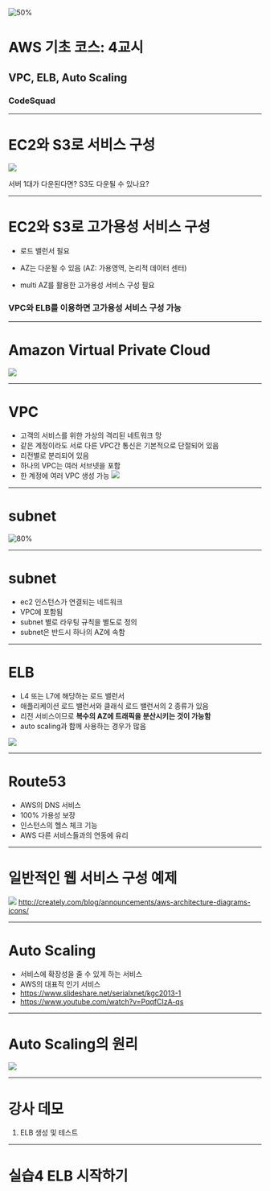 ![50%](images/img_white.png)
# AWS 기초 코스: 4교시 
## VPC, ELB, Auto Scaling
### CodeSquad

---
<!-- page_number: true -->
# EC2와 S3로 서비스 구성 
![](images/arch1.png)

서버 1대가 다운된다면? 
S3도 다운될 수 있나요? 

---
# EC2와 S3로 고가용성 서비스 구성
- 로드 밸런서 필요 
- AZ는 다운될 수 있음 (AZ: 가용영역, 논리적 데이터 센터) 

- multi AZ를 활용한 고가용성 서비스 구성 필요

### VPC와 ELB를 이용하면 고가용성 서비스 구성 가능

---
# Amazon Virtual Private Cloud
![](images/vpc2.png)

---
# VPC
- 고객의 서비스를 위한 가상의 격리된 네트워크 망
- 같은 계정이라도 서로 다른 VPC간 통신은 기본적으로 단절되어 있음
- 리전별로 분리되어 있음
- 하나의 VPC는 여러 서브넷을 포함
- 한 계정에 여러 VPC 생성 가능 
![](images/vpc-icon.png)


---
# subnet 
![80%](images/subnet.png)

---
# subnet
- ec2 인스턴스가 연결되는 네트워크
- VPC에 포함됨
- subnet 별로 라우팅 규칙을 별도로 정의 
- subnet은 반드시 하나의 AZ에 속함 

---
# ELB
- L4 또는 L7에 해당하는 로드 밸런서
- 애플리케이션 로드 밸런서와 클래식 로드 밸런서의 2 종류가 있음 
- 리전 서비스이므로 **복수의 AZ에 트래픽을 분산시키는 것이 가능함**
- auto scaling과 함께 사용하는 경우가 많음 

![](images/elb-icon.png)

---
# Route53
- AWS의 DNS 서비스 
- 100% 가용성 보장 
- 인스턴스의 헬스 체크 기능 
- AWS 다른 서비스들과의 연동에 유리 

---
# 일반적인 웹 서비스 구성 예제 
![](images/web-arch2.png)
http://creately.com/blog/announcements/aws-architecture-diagrams-icons/

---
# Auto Scaling 
- 서비스에 확장성을 줄 수 있게 하는 서비스 
- AWS의 대표적 인기 서비스 
- https://www.slideshare.net/serialxnet/kgc2013-1
- https://www.youtube.com/watch?v=PqqfCIzA-qs

---
# Auto Scaling의 원리 
![](images/as.png)

---

# 강사 데모 
1. ELB 생성 및 테스트 

---
# 실습4 ELB 시작하기



